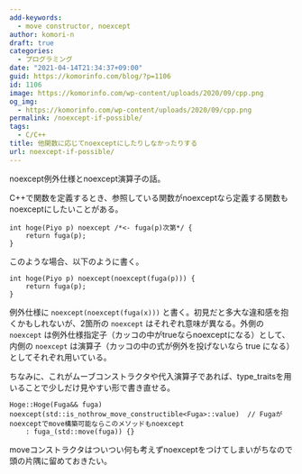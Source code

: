```yaml
---
add-keywords:
  - move constructor, noexcept
author: komori-n
draft: true
categories:
  - プログラミング
date: "2021-04-14T21:34:37+09:00"
guid: https://komorinfo.com/blog/?p=1106
id: 1106
image: https://komorinfo.com/wp-content/uploads/2020/09/cpp.png
og_img:
  - https://komorinfo.com/wp-content/uploads/2020/09/cpp.png
permalink: /noexcept-if-possible/
tags:
  - C/C++
title: 他関数に応じてnoexceptにしたりしなかったりする
url: noexcept-if-possible/
---
```


noexcept例外仕様とnoexcept演算子の話。

C++で関数を定義するとき、参照している関数がnoexceptなら定義する関数もnoexceptにしたいことがある。

```
int hoge(Piyo p) noexcept /*<- fuga(p)次第*/ {
    return fuga(p);
}
```

このような場合、以下のように書く。

```
int hoge(Piyo p) noexcept(noexcept(fuga(p))) {
    return fuga(p);
}
```

例外仕様に `noexcept(noexcept(fuga(x)))` と書く。初見だと多大な違和感を抱くかもしれないが、2箇所の `noexcept` はそれぞれ意味が異なる。外側の `noexcept` は例外仕様指定子（カッコの中がtrueならnoexceptになる）として、内側の `noexcept` は演算子（カッコの中の式が例外を投げないなら true になる）としてそれぞれ用いている。

ちなみに、これがムーブコンストラクタや代入演算子であれば、type_traitsを用いることで少しだけ見やすい形で書き直せる。

```
Hoge::Hoge(Fuga&& fuga) noexcept(std::is_nothrow_move_constructible<Fuga>::value)  // Fugaがnoexceptでmove構築可能ならこのメソッドもnoexcept
    : fuga_(std::move(fuga)) {}
```

moveコンストラクタはついつい何も考えずnoexceptをつけてしまいがちなので頭の片隅に留めておきたい。
